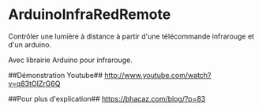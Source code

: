 ArduinoInfraRedRemote
=====================

Contrôler une lumière à distance à partir d'une télécommande infrarouge et d'un arduino.

Avec librairie Arduino pour infrarouge.

##Démonstration Youtube##
http://www.youtube.com/watch?v=q83tOIZrG6Q

##Pour plus d'explication##
https://bhacaz.com/blog/?p=83
